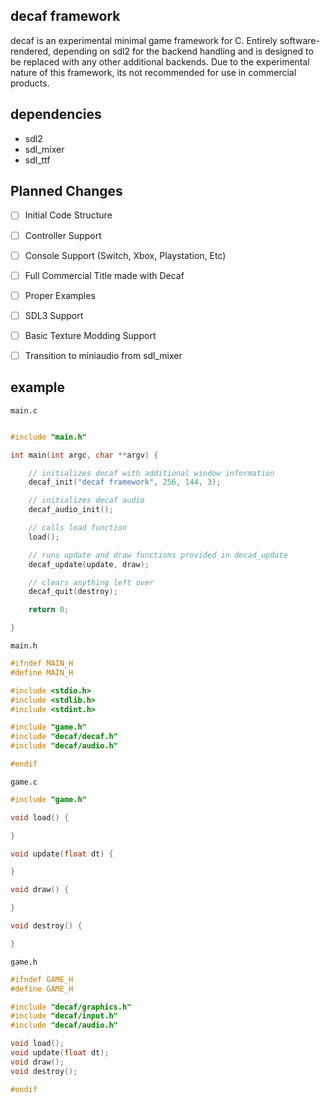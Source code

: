 ## decaf framework
decaf is an experimental minimal game framework for C. Entirely software-rendered, depending on sdl2 for the backend handling and is designed to be replaced with any other additional backends. Due to the experimental nature of this framework, its not recommended for use in commercial products.

## dependencies
* sdl2
* sdl_mixer
* sdl_ttf


## Planned Changes

- [ ] Initial Code Structure
- [ ] Controller Support
- [ ] Console Support (Switch, Xbox, Playstation, Etc)
- [ ] Full Commercial Title made with Decaf
- [ ] Proper Examples
- [ ] SDL3 Support
- [ ] Basic Texture Modding Support
- [ ] Transition to miniaudio from sdl_mixer


## example

`main.c`

```c

#include "main.h"

int main(int argc, char **argv) {

    // initializes decaf with additional window information
    decaf_init("decaf framework", 256, 144, 3);

    // initializes decaf audio
    decaf_audio_init();

    // calls load function
    load();

    // runs update and draw functions provided in decad_update
    decaf_update(update, draw);

    // clears anything left over
    decaf_quit(destroy);

    return 0;

}

```

`main.h`
```c
#ifndef MAIN_H
#define MAIN_H

#include <stdio.h>
#include <stdlib.h>
#include <stdint.h>

#include "game.h"
#include "decaf/decaf.h"
#include "decaf/audio.h"

#endif
```

`game.c`
```c
#include "game.h"

void load() {

}

void update(float dt) {

}

void draw() {

}

void destroy() {

}
```

`game.h`
```c
#ifndef GAME_H
#define GAME_H

#include "decaf/graphics.h"
#include "decaf/input.h"
#include "decaf/audio.h"

void load();
void update(float dt);
void draw();
void destroy();

#endif
```